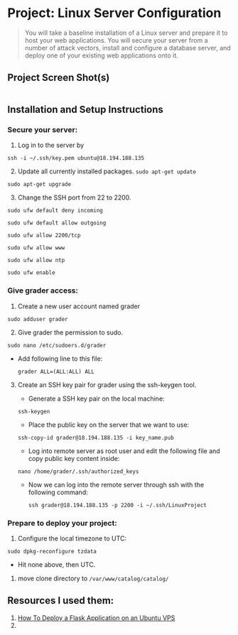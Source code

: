 # Project: Linux Server Configuration

>You will take a baseline installation of a Linux server and prepare it to host your web applications. You will secure your server from a number of attack vectors, install and configure a database server, and deploy one of your existing web applications onto it.


## Project Screen Shot(s)
![]()

## Installation and Setup Instructions
### Secure your server:
1. Log in to the server by

`ssh -i ~/.ssh/key.pem ubuntu@18.194.188.135`

2. Update all currently installed packages.
`sudo apt-get update`

`sudo apt-get upgrade`

3. Change the SSH port from 22 to 2200.

`sudo ufw default deny incoming`

`sudo ufw default allow outgoing`

 `sudo ufw allow 2200/tcp`

 `sudo ufw allow www`

 `sudo ufw allow ntp`

 `sudo ufw enable`

### Give grader access:
1. Create a new user account named grader

`sudo adduser grader`

2. Give grader the permission to sudo.

`sudo nano /etc/sudoers.d/grader`

   - Add following line to this file:

        `grader ALL=(ALL:ALL) ALL`

3. Create an SSH key pair for grader using the ssh-keygen tool.
   - Generate a SSH key pair on the local machine:
   
    `ssh-keygen`
   
   - Place the public key on the server that we want to use:
   
    `ssh-copy-id grader@18.194.188.135 -i key_name.pub`

   - Log into remote server as root user and edit the following file and copy public key content inside:
   
    `nano /home/grader/.ssh/authorized_keys`
    
   - Now we can log into the remote server through ssh with the following command:
   
     `ssh grader@18.194.188.135 -p 2200 -i ~/.ssh/LinuxProject`
     
### Prepare to deploy your project:
1.  Configure the local timezone to UTC:

 `sudo dpkg-reconfigure tzdata`
 
 - Hit none above, then UTC.
1. move clone directory to `/var/www/catalog/catalog/`


## Resources I used them:
1. [How To Deploy a Flask Application on an Ubuntu VPS](https://www.digitalocean.com/community/tutorials/how-to-deploy-a-flask-application-on-an-ubuntu-vps)
2.


